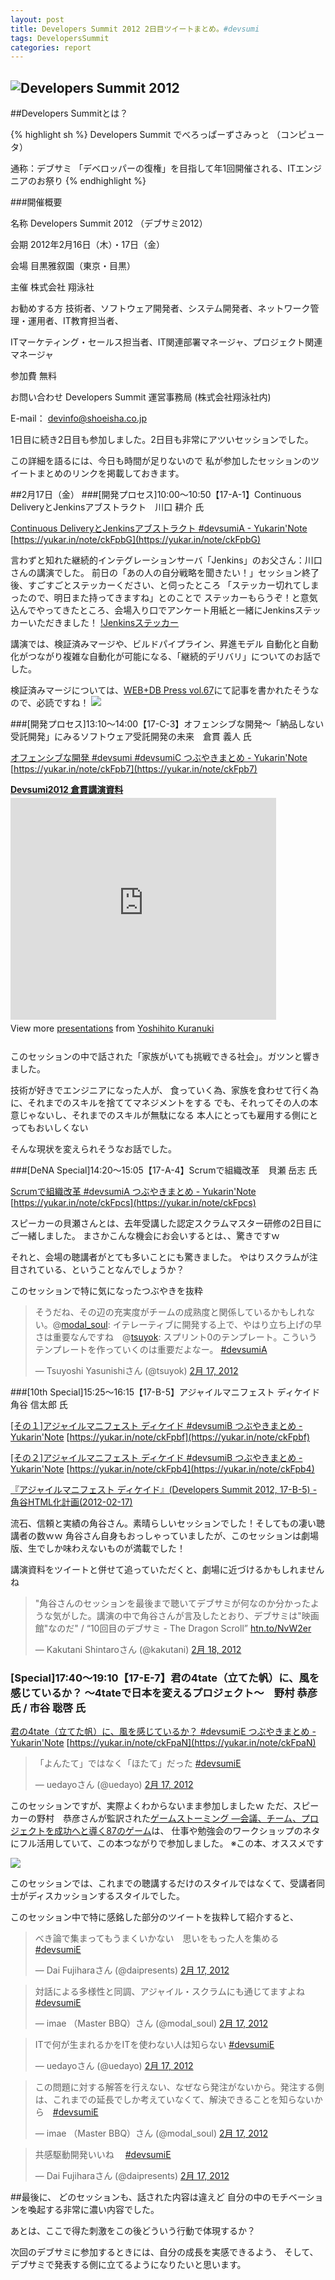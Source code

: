 ```yaml
---
layout: post
title: Developers Summit 2012 2日目ツイートまとめ。#devsumi
tags: DevelopersSummit
categories: report
---
```

![Developers Summit 2012](http://capture.heartrails.com/300x200/cool?http://seshop.com/se/timetable/21)
-----------------

##Developers Summitとは？

{% highlight sh %}
Developers Summit でべろっぱーずさみっと （コンピュータ）

通称：デブサミ
「デベロッパーの復権」を目指して年1回開催される、ITエンジニアのお祭り
{% endhighlight %}

###開催概要

名称	Developers Summit 2012 （デブサミ2012）

会期	2012年2月16日（木）・17日（金）

会場	目黒雅叙園（東京・目黒）

主催	株式会社 翔泳社 

お勧めする方	技術者、ソフトウェア開発者、システム開発者、ネットワーク管理・運用者、IT教育担当者、

ITマーケティング・セールス担当者、IT関連部署マネージャ、プロジェクト関連マネージャ 

参加費	無料 

お問い合わせ	Developers Summit 運営事務局 (株式会社翔泳社内) 

 E-mail： devinfo@shoeisha.co.jp 

1日目に続き2日目も参加しました。2日目も非常にアツいセッションでした。


この詳細を語るには、今日も時間が足りないので
私が参加したセッションのツイートまとめのリンクを掲載しておきます。


##2月17日（金）
###[開発プロセス]10:00～10:50【17-A-1】Continuous DeliveryとJenkinsアブストラクト　川口 耕介 氏

[Continuous DeliveryとJenkinsアブストラクト #devsumiA  - Yukarin'Note](https://yukar.in/note/ckFpbG)
[https://yukar.in/note/ckFpbG](https://yukar.in/note/ckFpbG)

言わずと知れた継続的インテグレーションサーバ「Jenkins」のお父さん：川口さんの講演でした。
前日の「あの人の自分戦略を聞きたい！」セッション終了後、すごすごとステッカーください、と伺ったところ
「ステッカー切れてしまったので、明日また持ってきますね」とのことで
ステッカーもらうぞ！と意気込んでやってきたところ、会場入り口でアンケート用紙と一緒にJenkinsステッカーいただきました！
[!Jenkinsステッカー](./img/jenkins-sticker.jpg)

講演では、検証済みマージや、ビルドパイプライン、昇進モデル
自動化と自動化がつながり複雑な自動化が可能になる、「継続的デリバリ」についてのお話でした。

検証済みマージについては、[WEB+DB Press vol.67](http://www.amazon.co.jp/gp/product/4774149942/ref=as_li_ss_tl?ie=UTF8&tag=modalsoul-22&linkCode=as2&camp=247&creative=7399&creativeASIN=4774149942)にて記事を書かれたそうなので、必読ですね！
<a href="http://www.amazon.co.jp/gp/product/4774149942/ref=as_li_ss_il?ie=UTF8&tag=modalsoul-22&linkCode=as2&camp=247&creative=7399&creativeASIN=4774149942"><img border="0" src="http://ws.assoc-amazon.jp/widgets/q?_encoding=UTF8&Format=_SL110_&ASIN=4774149942&MarketPlace=JP&ID=AsinImage&WS=1&tag=modalsoul-22&ServiceVersion=20070822" ></a><img src="http://www.assoc-amazon.jp/e/ir?t=modalsoul-22&l=as2&o=9&a=4774149942" width="1" height="1" border="0" alt="" style="border:none !important; margin:0px !important;" />


###[開発プロセス]13:10～14:00【17-C-3】オフェンシブな開発～「納品しない受託開発」にみるソフトウェア受託開発の未来　倉貫 義人 氏

[オフェンシブな開発 #devsumi #devsumiC つぶやきまとめ  - Yukarin'Note](https://yukar.in/note/ckFpb7)
[https://yukar.in/note/ckFpb7](https://yukar.in/note/ckFpb7)

<div style="width:425px" id="__ss_11631411"> 
	<strong style="display:block;margin:12px 0 4px">
	<a href="http://www.slideshare.net/kuranuki/devsumi2012-11631411" title="Devsumi2012 倉貫講演資料" target="_blank">Devsumi2012 倉貫講演資料</a>
	</strong> 
	<iframe src="http://www.slideshare.net/slideshow/embed_code/11631411" width="425" height="355" frameborder="0" marginwidth="0" marginheight="0" scrolling="no">
	</iframe> 
	<div style="padding:5px 0 12px"> View more <a href="http://www.slideshare.net/" target="_blank">presentations</a> from <a href="http://www.slideshare.net/kuranuki" target="_blank">Yoshihito Kuranuki</a> 
	</div> 
</div>


このセッションの中で話された「家族がいても挑戦できる社会」。ガツンと響きました。

技術が好きでエンジニアになった人が、
食っていく為、家族を食わせて行く為に、それまでのスキルを捨ててマネジメントをする
でも、それってその人の本意じゃないし、それまでのスキルが無駄になる
本人にとっても雇用する側にとってもおいしくない

そんな現状を変えられそうなお話でした。


###[DeNA Special]14:20～15:05【17-A-4】Scrumで組織改革　貝瀬 岳志 氏

[Scrumで組織改革 #devsumiA つぶやきまとめ  - Yukarin'Note](https://yukar.in/note/ckFpcs)
[https://yukar.in/note/ckFpcs](https://yukar.in/note/ckFpcs)

スピーカーの貝瀬さんとは、去年受講した認定スクラムマスター研修の2日目にご一緒しました。
まさかこんな機会にお会いするとは、、驚きですｗ

それと、会場の聴講者がとても多いことにも驚きました。
やはりスクラムが注目されている、ということなんでしょうか？

このセッションで特に気になったつぶやきを抜粋

<blockquote class="twitter-tweet" lang="ja"><p>そうだね、その辺の充実度がチームの成熟度と関係しているかもしれない。@<a href="https://twitter.com/modal_soul">modal_soul</a>: イテレーティブに開発する上で、やはり立ち上げの早さは重要なんですね　@<a href="https://twitter.com/tsuyok">tsuyok</a>: スプリント0のテンプレート。こういうテンプレートを作っていくのは重要だよなー。 <a href="https://twitter.com/search/%2523devsumiA">#devsumiA</a></p>&mdash; Tsuyoshi Yasunishiさん (@tsuyok) <a href="https://twitter.com/tsuyok/status/170383772905250816" data-datetime="2012-02-17T05:47:11+00:00">2月 17, 2012</a></blockquote>
<script src="//platform.twitter.com/widgets.js" charset="utf-8">
</script>


###[10th Special]15:25～16:15【17-B-5】アジャイルマニフェスト ディケイド　角谷 信太郎 氏

[[その１]アジャイルマニフェスト ディケイド #devsumiB つぶやきまとめ  - Yukarin'Note](https://yukar.in/note/ckFpbf)
[https://yukar.in/note/ckFpbf](https://yukar.in/note/ckFpbf)

[[その２]アジャイルマニフェスト ディケイド #devsumiB つぶやきまとめ  - Yukarin'Note](https://yukar.in/note/ckFpb4)
[https://yukar.in/note/ckFpb4](https://yukar.in/note/ckFpb4)


[『アジャイルマニフェスト ディケイド』(Developers Summit 2012, 17-B-5) - 角谷HTML化計画(2012-02-17)](http://kakutani.com/20120217.html#p01)


流石、信頼と実績の角谷さん。素晴らしいセッションでした！そしてもの凄い聴講者の数ｗｗ
角谷さん自身もおっしゃっていましたが、このセッションは劇場版、生でしか味わえないものが満載でした！

講演資料をツイートと併せて追っていただくと、劇場に近づけるかもしれませんね
<blockquote class="twitter-tweet" lang="ja"><p>"角谷さんのセッションを最後まで聴いてデブサミが何なのか分かったような気がした。講演の中で角谷さんが言及したとおり、デブサミは"映画館"なのだ" / “10回目のデブサミ - The Dragon Scroll” <a href="http://t.co/RhwzqMeB" title="http://htn.to/NvW2er">htn.to/NvW2er</a></p>&mdash; Kakutani Shintaroさん (@kakutani) <a href="https://twitter.com/kakutani/status/170889006152826881" data-datetime="2012-02-18T15:14:48+00:00">2月 18, 2012</a></blockquote>
<script src="//platform.twitter.com/widgets.js" charset="utf-8">
</script>



### [Special]17:40～19:10【17-E-7】君の4tate（立てた帆）に、風を感じているか？ ～4tateで日本を変えるプロジェクト～　野村 恭彦 氏 / 市谷 聡啓 氏

[ 君の4tate（立てた帆）に、風を感じているか？ #devsumiE つぶやきまとめ  - Yukarin'Note](https://yukar.in/note/ckFpaN)
[https://yukar.in/note/ckFpaN](https://yukar.in/note/ckFpaN)

<blockquote class="twitter-tweet" lang="ja"><p>「よんたて」ではなく「ほたて」だった <a href="https://twitter.com/search/%2523devsumiE">#devsumiE</a></p>&mdash; uedayoさん (@uedayo) <a href="https://twitter.com/uedayo/status/170428328854040576" data-datetime="2012-02-17T08:44:14+00:00">2月 17, 2012</a></blockquote>
<script src="//platform.twitter.com/widgets.js" charset="utf-8"></script>


このセッションですが、実際よくわからないまま参加しましたｗ
ただ、スピーカーの野村　恭彦さんが監訳された[ゲームストーミング ―会議、チーム、プロジェクトを成功へと導く87のゲーム](http://www.amazon.co.jp/gp/product/4873115051/ref=as_li_ss_tl?ie=UTF8&tag=modalsoul-22&linkCode=as2&camp=247&creative=7399&creativeASIN=4873115051)は、
仕事や勉強会のワークショップのネタにフル活用していて、この本つながりで参加しました。
※この本、オススメです

<a href="http://www.amazon.co.jp/gp/product/4873115051/ref=as_li_ss_il?ie=UTF8&tag=modalsoul-22&linkCode=as2&camp=247&creative=7399&creativeASIN=4873115051"><img border="0" src="http://ws.assoc-amazon.jp/widgets/q?_encoding=UTF8&Format=_SL110_&ASIN=4873115051&MarketPlace=JP&ID=AsinImage&WS=1&tag=modalsoul-22&ServiceVersion=20070822" ></a><img src="http://www.assoc-amazon.jp/e/ir?t=modalsoul-22&l=as2&o=9&a=4873115051" width="1" height="1" border="0" alt="" style="border:none !important; margin:0px !important;" />

このセッションでは、これまでの聴講するだけのスタイルではなくて、受講者同士がディスカッションするスタイルでした。

このセッション中で特に感銘した部分のツイートを抜粋して紹介すると、

<blockquote class="twitter-tweet" lang="ja"><p>べき論で集まってもうまくいかない　思いをもった人を集める　 <a href="https://twitter.com/search/%2523devsumiE">#devsumiE</a></p>&mdash; Dai Fujiharaさん (@daipresents) <a href="https://twitter.com/daipresents/status/170441710839676928" data-datetime="2012-02-17T09:37:25+00:00">2月 17, 2012</a></blockquote>
<script src="//platform.twitter.com/widgets.js" charset="utf-8">
</script>

<blockquote class="twitter-tweet" lang="ja"><p>対話による多様性と同調、アジャイル・スクラムにも通じてますよね <a href="https://twitter.com/search/%2523devsumiE">#devsumiE</a></p>&mdash; imae （Master BBQ）さん (@modal_soul) <a href="https://twitter.com/modal_soul/status/170442530129842176" data-datetime="2012-02-17T09:40:40+00:00">2月 17, 2012</a></blockquote>
<script src="//platform.twitter.com/widgets.js" charset="utf-8">
</script>

<blockquote class="twitter-tweet" lang="ja"><p>ITで何が生まれるかをITを使わない人は知らない <a href="https://twitter.com/search/%2523devsumiE">#devsumiE</a></p>&mdash; uedayoさん (@uedayo) <a href="https://twitter.com/uedayo/status/170441898404757504" data-datetime="2012-02-17T09:38:09+00:00">2月 17, 2012</a></blockquote>
<script src="//platform.twitter.com/widgets.js" charset="utf-8">
</script>

<blockquote class="twitter-tweet" lang="ja"><p>この問題に対する解答を行えない、なぜなら発注がないから。発注する側は、これまでの延長でしか考えていなくて、解決できることを知らないから　<a href="https://twitter.com/search/%2523devsumiE">#devsumiE</a></p>&mdash; imae （Master BBQ）さん (@modal_soul) <a href="https://twitter.com/modal_soul/status/170443275742871552" data-datetime="2012-02-17T09:43:38+00:00">2月 17, 2012</a></blockquote>
<script src="//platform.twitter.com/widgets.js" charset="utf-8">
</script>

<blockquote class="twitter-tweet" lang="ja"><p>共感駆動開発いいね　 <a href="https://twitter.com/search/%2523devsumiE">#devsumiE</a></p>&mdash; Dai Fujiharaさん (@daipresents) <a href="https://twitter.com/daipresents/status/170445204791369728" data-datetime="2012-02-17T09:51:18+00:00">2月 17, 2012</a></blockquote>
<script src="//platform.twitter.com/widgets.js" charset="utf-8">
</script>



##最後に、
どのセッションも、話された内容は違えど
自分の中のモチベーションを喚起する非常に濃い内容でした。

あとは、ここで得た刺激をこの後どういう行動で体現するか？

次回のデブサミに参加するときには、自分の成長を実感できるよう、
そして、デブサミで発表する側に立てるようになりたいと思います。
